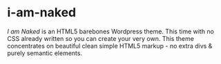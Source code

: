 i-am-naked
==========

*I am Naked* is an HTML5 barebones Wordpress theme. This time with no CSS already written so you can create your very own. This theme concentrates on beautiful clean simple HTML5 markup - no extra divs &amp; purely semantic elements.